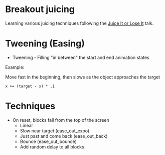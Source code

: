 # Breakout juicing

Learning various juicing techniques following the [Juice It or Lose It](https://www.youtube.com/watch?v=Fy0aCDmgnxg) talk.

# Tweening (Easing)

* Tweening - Filling "in between" the start and end animation states

Example:

Move fast in the beginning, then slows as the object approaches the target

```
x += (target - x) * .1
````

# Techniques

* On reset, blocks fall from the top of the screen
  - Linear
  - Slow near target (ease_out_expo)
  - Just past and come back (ease_out_back)
  - Bounce (ease_out_bounce)
  - Add random delay to all blocks

